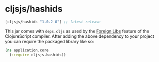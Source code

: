 # cljsjs/hashids

[](dependency)
```clojure
[cljsjs/hashids "1.0.2-0"] ;; latest release
```
[](/dependency)

This jar comes with `deps.cljs` as used by the [Foreign Libs][flibs] feature
of the ClojureScript compiler. After adding the above dependency to your project
you can require the packaged library like so:

```clojure
(ns application.core
  (:require cljsjs.hashids))
```

[flibs]: https://github.com/clojure/clojurescript/wiki/Packaging-Foreign-Dependencies
